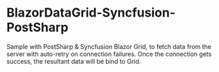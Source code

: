 # BlazorDataGrid-Syncfusion-PostSharp
Sample with PostSharp &amp; Syncfusion Blazor Grid, to fetch data from the server with auto-retry on connection failures. Once the connection gets success, the resultant data will be bind to Grid.
